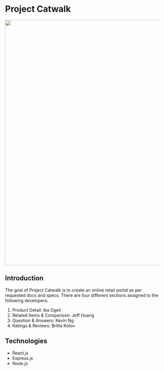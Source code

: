 # Project Catwalk
<img src="https://github.com/kinetickingfishers/ProjectCatwalk/blob/main/fec2.gif" width="800">

## Introduction
The goal of Project Catwalk is to create an online retail portal as per requested docs and specs. There are four different sections assigned to the following developers:

1. Product Detail: Ika Ogeil
2. Related Items & Comparison: Jeff Huang
3. Question & Answers: Kevin Ng
4. Ratings & Reviews: Britta Kotov

## Technologies
* React.js
* Express.js
* Node.js
